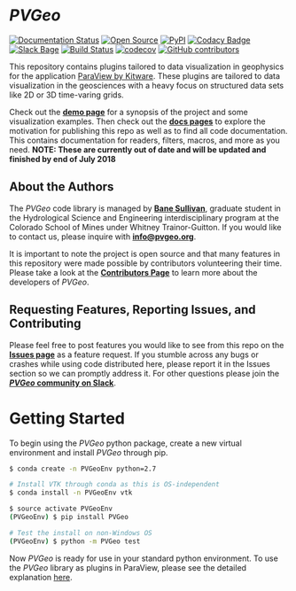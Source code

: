 # *PVGeo*

[![Documentation Status](//readthedocs.org/projects/pvgeo/badge/?version=latest)](http://docs.pvgeo.org/en/latest/?badge=latest) [![Open Source](https://img.shields.io/badge/open--source-yes-brightgreen.svg)](https://opensource.com/resources/what-open-source) [![PyPI](https://img.shields.io/pypi/v/PVGeo.svg)](https://pypi.org/project/PVGeo/) [![Codacy Badge](https://api.codacy.com/project/badge/Grade/4b9e8d0ef37a4f70a2d02c0d53ed096f)](https://www.codacy.com/app/banesullivan/PVGeo?utm_source=github.com&amp;utm_medium=referral&amp;utm_content=OpenGeoVis/PVGeo&amp;utm_campaign=Badge_Grade) [![Slack Bage](http://slack.pvgeo.org/badge.svg)](http://slack.pvgeo.org) [![Build Status](https://travis-ci.org/OpenGeoVis/PVGeo.svg?branch=master)](https://travis-ci.org/OpenGeoVis/PVGeo) [![codecov](https://codecov.io/gh/OpenGeoVis/PVGeo/branch/master/graph/badge.svg)](https://codecov.io/gh/OpenGeoVis/PVGeo/branch/master) [![GitHub contributors](https://img.shields.io/github/contributors/OpenGeoVis/PVGeo.svg)](https://GitHub.com/OpenGeoVis/PVGeo/graphs/contributors/)

This repository contains plugins tailored to data visualization in geophysics for the application [ParaView by Kitware](https://www.paraview.org). These plugins are tailored to data visualization in the geosciences with a heavy focus on structured data sets like 2D or 3D time-varing grids.

Check out the [**demo page**](http://demo.pvgeo.org/) for a synopsis of the project and some visualization examples. Then check out the [**docs pages**](http://pvgeo.org/) to explore the motivation for publishing this repo as well as to find all code documentation. This contains documentation for readers, filters, macros, and more as you need. **NOTE: These are currently out of date and will be updated and finished by end of July 2018**

## About the Authors
The *PVGeo* code library is managed by [**Bane Sullivan**](http://banesullivan.com), graduate student in the Hydrological Science and Engineering interdisciplinary program at the Colorado School of Mines under Whitney Trainor-Guitton. If you would like to contact us, please inquire with [**info@pvgeo.org**](mailto:info@pvgeo.org).

It is important to note the project is open source and that many features in this repository were made possible by contributors volunteering their time. Please take a look at the [**Contributors Page**](https://github.com/OpenGeoVis/PVGeo/graphs/contributors) to learn more about the developers of *PVGeo*.


## Requesting Features, Reporting Issues, and Contributing
Please feel free to post features you would like to see from this repo on the [**Issues page**](https://github.com/OpenGeoVis/PVGeo/issues) as a feature request. If you stumble across any bugs or crashes while using code distributed here, please report it in the Issues section so we can promptly address it. For other questions please join the [***PVGeo* community on Slack**](http://slack.pvgeo.org).


# Getting Started
To begin using the *PVGeo* python package, create a new virtual environment and install *PVGeo* through pip.

```bash
$ conda create -n PVGeoEnv python=2.7

# Install VTK through conda as this is OS-independent
$ conda install -n PVGeoEnv vtk

$ source activate PVGeoEnv
(PVGeoEnv) $ pip install PVGeo

# Test the install on non-Windows OS
(PVGeoEnv) $ python -m PVGeo test
```

Now *PVGeo* is ready for use in your standard python environment. To use the *PVGeo* library as plugins in ParaView, please see the detailed explanation [here](http://pvgeo.org/overview/getting-started/).
